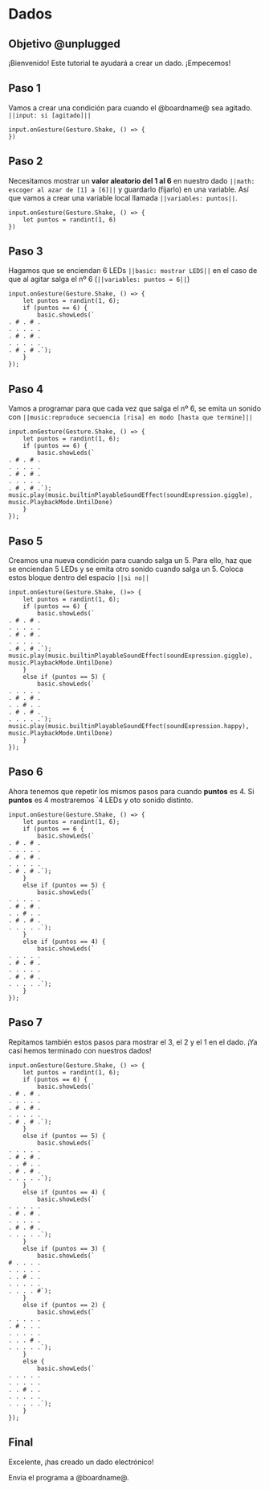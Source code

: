 # Dados 

## Objetivo @unplugged

¡Bienvenido! Este tutorial te ayudará a crear un dado. ¡Empecemos! 


## Paso 1 

Vamos a crear una condición para cuando el @boardname@ sea agitado. ``||input: si [agitado]||``


```blocks
input.onGesture(Gesture.Shake, () => {
})
```

## Paso 2

Necesitamos mostrar un **valor aleatorio del 1 al 6** en nuestro dado ``||math: escoger al azar de [1] a [6]||`` y guardarlo (fijarlo) en una variable. Así que vamos a crear una variable local llamada ``||variables: puntos||``.

```blocks
input.onGesture(Gesture.Shake, () => {
    let puntos = randint(1, 6)
})
```

## Paso 3

Hagamos que se enciendan 6 LEDs ``||basic: mostrar LEDS||`` en el caso de que al agitar salga el nº 6 (``||variables: puntos = 6||``)


```blocks
input.onGesture(Gesture.Shake, () => {
    let puntos = randint(1, 6);
    if (puntos == 6) {
        basic.showLeds(`
. # . # .
. . . . .
. # . # .
. . . . .
. # . # .`);
    }
});
```

## Paso 4

Vamos a programar para que cada vez que salga el nº 6, se emita un sonido con ``||music:reproduce secuencia [risa] en modo [hasta que termine]||``

```blocks
input.onGesture(Gesture.Shake, () => {
    let puntos = randint(1, 6);
    if (puntos == 6) {
        basic.showLeds(`
. # . # .
. . . . .
. # . # .
. . . . .
. # . # .`);
music.play(music.builtinPlayableSoundEffect(soundExpression.giggle), music.PlaybackMode.UntilDone)
    }
});
```


## Paso 5

Creamos una nueva condición para cuando salga un 5. Para ello, haz que se enciendan 5 LEDs y se emita otro sonido cuando salga un 5. Coloca estos bloque dentro del espacio ``||si no||``


```blocks
input.onGesture(Gesture.Shake, ()=> {
    let puntos = randint(1, 6);
    if (puntos == 6) {
        basic.showLeds(`
. # . # .
. . . . .
. # . # .
. . . . .
. # . # .`);
music.play(music.builtinPlayableSoundEffect(soundExpression.giggle), music.PlaybackMode.UntilDone)
    }
    else if (puntos == 5) {
        basic.showLeds(`
. . . . .
. # . # .
. . # . .
. # . # .
. . . . .`);
music.play(music.builtinPlayableSoundEffect(soundExpression.happy), music.PlaybackMode.UntilDone)
    }
});

```
## Paso 6

Ahora tenemos que repetir los mismos pasos para cuando **puntos** es 4. Si **puntos** es 4 mostraremos `4 LEDs y oto sonido distinto.


```blocks
input.onGesture(Gesture.Shake, () => {
    let puntos = randint(1, 6);
    if (puntos == 6 {
        basic.showLeds(`
. # . # .
. . . . .
. # . # .
. . . . .
. # . # .`);
    }
    else if (puntos == 5) {
        basic.showLeds(`
. . . . .
. # . # .
. . # . .
. # . # .
. . . . .`);
    }
    else if (puntos == 4) {
        basic.showLeds(`
. . . . .
. # . # .
. . . . .
. # . # .
. . . . .`);
    }
});
```

## Paso 7

Repitamos también estos pasos para mostrar el 3, el 2 y el 1 en el dado. ¡Ya casi hemos terminado con nuestros dados!

```blocks
input.onGesture(Gesture.Shake, () => {
    let puntos = randint(1, 6);
    if (puntos == 6) {
        basic.showLeds(`
. # . # .
. . . . .
. # . # .
. . . . .
. # . # .`);
    }
    else if (puntos == 5) {
        basic.showLeds(`
. . . . .
. # . # .
. . # . .
. # . # .
. . . . .`);
    }
    else if (puntos == 4) {
        basic.showLeds(`
. . . . .
. # . # .
. . . . .
. # . # .
. . . . .`);
    }
    else if (puntos == 3) {
        basic.showLeds(`
# . . . .
. . . . .
. . # . .
. . . . .
. . . . #`);
    }
    else if (puntos == 2) {
        basic.showLeds(`
. . . . .
. # . . .
. . . . .
. . . # .
. . . . .`);
    }
    else {
        basic.showLeds(`
. . . . .
. . . . .
. . # . .
. . . . .
. . . . .`);
    }
});
```

## Final

Excelente, ¡has creado un dado electrónico!

Envía el programa a @boardname@.